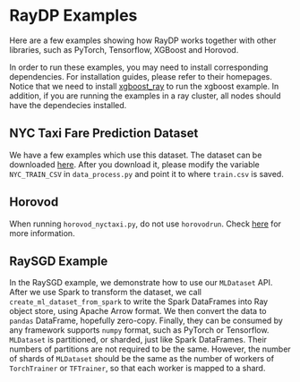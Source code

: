 # RayDP Examples
Here are a few examples showing how RayDP works together with other libraries, such as PyTorch, Tensorflow, XGBoost and Horovod. 

In order to run these examples, you may need to install corresponding dependencies. For installation guides, please refer to their homepages. Notice that we need to install [xgboost_ray](https://github.com/ray-project/xgboost_ray) to run the xgboost example. In addition, if you are running the examples in a ray cluster, all nodes should have the dependecies installed.

## NYC Taxi Fare Prediction Dataset
We have a few examples which use this dataset. The dataset can be downloaded [here](https://www.kaggle.com/c/new-york-city-taxi-fare-prediction/data). After you download it, please modify the variable `NYC_TRAIN_CSV` in `data_process.py` and point it to where `train.csv` is saved. 

## Horovod
When running `horovod_nyctaxi.py`, do not use `horovodrun`. Check [here](https://horovod.readthedocs.io/en/stable/ray_include.html) for more information.

## RaySGD Example
In the RaySGD example, we demonstrate how to use our `MLDataset` API. After we use Spark to transform the dataset, we call `create_ml_dataset_from_spark` to write the Spark DataFrames into Ray object store, using Apache Arrow format. We then convert the data to `pandas` DataFrame, hopefully zero-copy. Finally, they can be consumed by any framework supports `numpy` format, such as PyTorch or Tensorflow. `MLDataset` is partitioned, or sharded, just like Spark DataFrames. Their numbers of partitions are not required to be the same. However, the number of shards of `MLDataset` should be the same as the number of workers of `TorchTrainer` or `TFTrainer`, so that each worker is mapped to a shard.